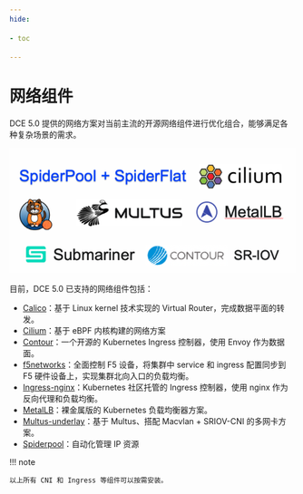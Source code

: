 ```yaml
---
hide:

- toc

---
```


# 网络组件

DCE 5.0 提供的网络方案对当前主流的开源网络组件进行优化组合，能够满足各种复杂场景的需求。

![网络组件](../images/components.png)

目前，DCE 5.0 已支持的网络组件包括：

- [Calico](../modules/calico/what.md)：基于 Linux kernel 技术实现的 Virtual Router，完成数据平面的转发。
- [Cilium](../modules/cilium/what.md)：基于 eBPF 内核构建的网络方案
- [Contour](../modules/contour/what.md)：一个开源的 Kubernetes Ingress 控制器，使用 Envoy 作为数据面。
- [f5networks](../modules/f5networks/what.md)：全面控制 F5 设备，将集群中 service 和 ingress 配置同步到 F5 硬件设备上，实现集群北向入口的负载均衡。
- [Ingress-nginx](../modules/metallb/what.md)：Kubernetes 社区托管的 Ingress 控制器，使用 nginx 作为反向代理和负载均衡。
- [MetalLB](../modules/metallb/what.md)：裸金属版的 Kubernetes 负载均衡器方案。
- [Multus-underlay](../modules/multus-underlay/what.md)：基于 Multus、搭配 Macvlan + SRIOV-CNI 的多网卡方案。
- [Spiderpool](../modules/spiderpool/what.md)：自动化管理 IP 资源

!!! note

    以上所有 CNI 和 Ingress 等组件可以按需安装。
